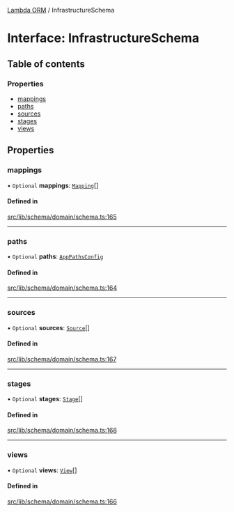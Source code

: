 [Lambda ORM](../README.md) / InfrastructureSchema

# Interface: InfrastructureSchema

## Table of contents

### Properties

- [mappings](InfrastructureSchema.md#mappings)
- [paths](InfrastructureSchema.md#paths)
- [sources](InfrastructureSchema.md#sources)
- [stages](InfrastructureSchema.md#stages)
- [views](InfrastructureSchema.md#views)

## Properties

### mappings

• `Optional` **mappings**: [`Mapping`](Mapping.md)[]

#### Defined in

[src/lib/schema/domain/schema.ts:165](https://github.com/lambda-orm/lambdaorm-base/blob/12a29e75fed6aa775b32f4c546f90ce347d15140/src/lib/schema/domain/schema.ts#L165)

___

### paths

• `Optional` **paths**: [`AppPathsConfig`](AppPathsConfig.md)

#### Defined in

[src/lib/schema/domain/schema.ts:164](https://github.com/lambda-orm/lambdaorm-base/blob/12a29e75fed6aa775b32f4c546f90ce347d15140/src/lib/schema/domain/schema.ts#L164)

___

### sources

• `Optional` **sources**: [`Source`](Source.md)[]

#### Defined in

[src/lib/schema/domain/schema.ts:167](https://github.com/lambda-orm/lambdaorm-base/blob/12a29e75fed6aa775b32f4c546f90ce347d15140/src/lib/schema/domain/schema.ts#L167)

___

### stages

• `Optional` **stages**: [`Stage`](Stage.md)[]

#### Defined in

[src/lib/schema/domain/schema.ts:168](https://github.com/lambda-orm/lambdaorm-base/blob/12a29e75fed6aa775b32f4c546f90ce347d15140/src/lib/schema/domain/schema.ts#L168)

___

### views

• `Optional` **views**: [`View`](View.md)[]

#### Defined in

[src/lib/schema/domain/schema.ts:166](https://github.com/lambda-orm/lambdaorm-base/blob/12a29e75fed6aa775b32f4c546f90ce347d15140/src/lib/schema/domain/schema.ts#L166)
